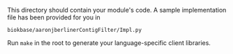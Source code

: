 This directory should contain your module's code.
A sample implementation file has been provided for you in

```biokbase/aaronjberlinerContigFilter/Impl.py```

Run `make` in the root to generate your language-specific client libraries.

